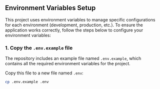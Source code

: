 ## Environment Variables Setup

This project uses environment variables to manage specific configurations for each environment (development, production, etc.). To ensure the application works correctly, follow the steps below to configure your environment variables:

### 1. Copy the `.env.example` file

The repository includes an example file named `.env.example`, which contains all the required environment variables for the project.

Copy this file to a new file named `.env`:

```bash
cp .env.example .env
```

